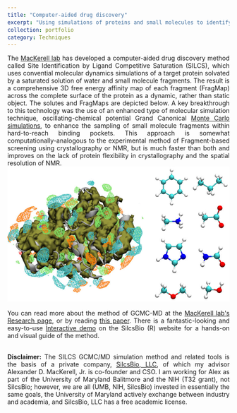 ```yaml
---
title: "Computer-aided drug discovery"
excerpt: "Using simulations of proteins and small molecules to identify new drug candidates<br/><img src='/images/SILCS_Overview.jpg' height='200'><br/>"
collection: portfolio
category: Techniques
---
```


<div style="text-align: justify">
The <a href="https://mackerell.umaryland.edu/research.shtml">MacKerell lab</a> has developed a computer-aided drug discovery method called Site Identification by Ligand Competitive Saturation (SILCS), which uses convential molecular dynamics simulations of a target protein solvated by a saturated solution of water and small molecule fragments. The result is a comprehensive 3D free energy affinity map of each fragment (FragMap) across the complete surface of the protein as a dynamic, rather than static object. The solutes and FragMaps are depicted below. A key breakthrough to this technology was the use of an enhanced type of molecular simulation technique, oscillating-chemical potential Grand Canonical <a href="https://en.wikipedia.org/wiki/Monte_Carlo_method#Applications">Monte Carlo simulations</a>, to enhance the sampling of small molecule fragments within hard-to-reach binding pockets. This approach is somewhat computationally-analogous to the experimental method of Fragment-based screening using crystallography or NMR, but is much faster than both and improves on the lack of protein flexibility in crystallography and the spatial resolution of NMR.
<br>
<img src="/images/SILCS_Overview.jpg">

You can read more about the method of GCMC-MD at the <a href="https://mackerell.umaryland.edu/research.shtml">MacKerell lab's Research page</a>, or by reading <a href="http://doi.org/10.1021/ct500201y">this paper</a>. There is a fantastic-looking and easy-to-use <a href="https://landing.silcsbio.com/newlandingpage?_gl=1*dkn3l3*_ga*MTY5OTgyOTExOS4xNjg5Mzk0Mzk3*_ga_7J13TR2SMG*MTY4OTM5NDM5Ni4xLjEuMTY4OTM5NTc3MC4wLjAuMA">Interactive demo</a> on the SilcsBio (R) website for a hands-on and visual guide of the method.

<br>
<b>Disclaimer:</b> The SILCS GCMC/MD simulation method and related tools is the basis of a private company, <a href="https://silcsbio.com/">SilcsBio, LLC</a>, of which my advisor Alexander D. MacKerell, Jr. is co-founder and CSO. I am working for Alex as part of the University of Maryland Balitmore and the NIH (T32 grant), not SilcsBio; however, we are all (UMB, NIH, SilcsBio) invested in essentially the same goals, the University of Maryland actively exchange between industry and academia, and SilcsBio, LLC has a free academic license.<br> <br>
